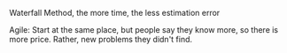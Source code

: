 Waterfall Method, the more time, the less estimation error

Agile:
Start at the same place, but people say they know more, so there is more price.
Rather, new problems they didn't find.